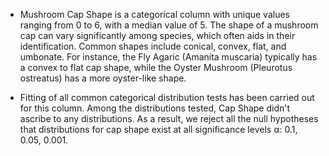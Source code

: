 - Mushroom Cap Shape is a categorical column with unique values ranging from 0 to 6, with a median value of 5. The shape of a mushroom cap can vary significantly among species, which often aids in their identification. Common shapes include conical, convex, flat, and umbonate. For instance, the Fly Agaric (Amanita muscaria) typically has a convex to flat cap shape, while the Oyster Mushroom (Pleurotus ostreatus) has a more oyster-like shape.

- Fitting of all common categorical distribution tests has been carried out for this column. Among the distributions tested, Cap Shape didn't ascribe to any distributions. As a result, we reject all the null hypotheses that distributions for cap shape exist at all significance levels α: 0.1, 0.05, 0.001.